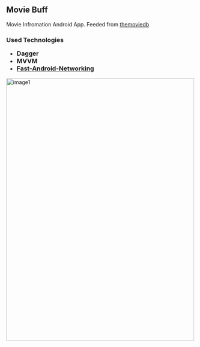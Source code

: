 ## Movie Buff
Movie Infromation Android App. Feeded from <a href="https://www.themoviedb.org/">themoviedb</a>

<h3>
	Used Technologies
	<ul>
		<li>Dagger</li>
		<li>MVVM</li>
		<li><a href="https://github.com/amitshekhariitbhu/Fast-Android-Networking">Fast-Android-Networking</a></li>


</h3>


<div>
<img src="https://github.com/amin200x/MovieBuff/blob/main/image1.gif" alt="image1" width="500" height="700">








</div>
